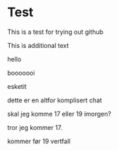 # Test
This is a test for trying out github

This is additional text

hello


booooooi

esketit

dette er en altfor komplisert chat

skal jeg komme 17 eller 19 imorgen?

tror jeg kommer 17.

kommer før 19 vertfall
